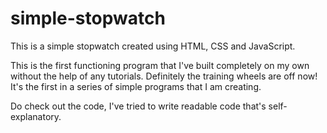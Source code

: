 # simple-stopwatch
This is a simple stopwatch created using HTML, CSS and JavaScript.

This is the first functioning program that I've built completely on my own without the help of any tutorials.
Definitely the training wheels are off now!
It's the first in a series of simple programs that I am creating.

Do check out the code, I've tried to write readable code that's self-explanatory.
